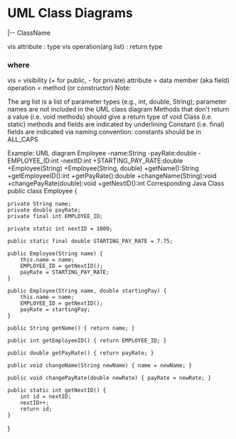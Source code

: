 # UML Class Diagrams

|-- ClassName

vis attribute : type
vis operation(arg list) : return type

### where
vis = visibility (+ for public, - for private)
attribute = data member (aka field)
operation = method (or constructor)
Note:

The arg list is a list of parameter types (e.g., int, double, String); parameter names are not included in the UML class diagram
Methods that don't return a value (i.e. void methods) should give a return type of void
Class (i.e. static) methods and fields are indicated by underlining
Constant (i.e. final) fields are indicated via naming convention: constants should be in ALL_CAPS
 

Example:
UML diagram
Employee
-name:String
-payRate:double
-EMPLOYEE_ID:int
-nextID:int
+STARTING_PAY_RATE:double
+Employee(String)
+Employee(String, double)
+getName():String
+getEmployeeID():int
+getPayRate():double
+changeName(String):void
+changePayRate(double):void
+getNextID():int
Corresponding Java Class
public class Employee {

    private String name;
    private double payRate;
    private final int EMPLOYEE_ID;
    
    private static int nextID = 1000;
    
    public static final double STARTING_PAY_RATE = 7.75;
    
    public Employee(String name) {
        this.name = name;
        EMPLOYEE_ID = getNextID();
        payRate = STARTING_PAY_RATE;
    }
    
    public Employee(String name, double startingPay) {
        this.name = name;
        EMPLOYEE_ID = getNextID();
        payRate = startingPay;
    }
    
    public String getName() { return name; }
    
    public int getEmployeeID() { return EMPLOYEE_ID; }
    
    public double getPayRate() { return payRate; }
    
    public void changeName(String newName) { name = newName; }
    
    public void changePayRate(double newRate) { payRate = newRate; }
    
    public static int getNextID() {
        int id = nextID;
        nextID++;
        return id;
    }
}
